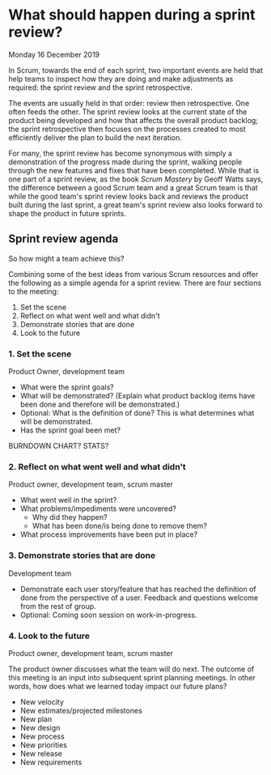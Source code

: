 
# What should happen during a sprint review?

Monday 16 December 2019

In Scrum, towards the end of each sprint, two important events are held that help teams to inspect how they are doing and make adjustments as required: the sprint review and the sprint retrospective. 

The events are usually held in that order: review then retrospective. One often feeds the other. The sprint review looks at the current state of the product being developed and how that affects the overall product backlog; the sprint retrospective then focuses on the processes created to most efficiently deliver the plan to build the next iteration.

For many, the sprint review has become synonymous with simply a demonstration of the progress made during the sprint, walking people through the new features and fixes that have been completed. While that is one part of a sprint review, as the book _Scrum Mastery_ by Geoff Watts says, the difference between a good Scrum team and a great Scrum team is that while the good team's sprint review looks back and reviews the product built during the last sprint, a great team's sprint review also looks forward to shape the product in future sprints.


## Sprint review agenda

So how might a team achieve this?

Combining some of the best ideas from various Scrum resources and offer the following as a simple agenda for a sprint review. There are four sections to the meeting:

1. Set the scene
2. Reflect on what went well and what didn't
3. Demonstrate stories that are done
4. Look to the future


### 1. Set the scene

Product Owner, development team

* What were the sprint goals?
* What will be demonstrated? (Explain what product backlog items have been done and therefore will be demonstrated.)
* Optional: What is the definition of done? This is what determines what will be demonstrated.
* Has the sprint goal been met?

BURNDOWN CHART?
STATS?


### 2. Reflect on what went well and what didn't

Product owner, development team, scrum master

* What went well in the sprint?
* What problems/impediments were uncovered?
    * Why did they happen?
    * What has been done/is being done to remove them?
* What process improvements have been put in place?


### 3. Demonstrate stories that are done

Development team

* Demonstrate each user story/feature that has reached the definition of done from the perspective of a user. Feedback and questions welcome from the rest of group. 
* Optional: Coming soon session on work-in-progress.


### 4. Look to the future

Product owner, development team, scrum master

The product owner discusses what the team will do next. The outcome of this meeting is an input into subsequent sprint planning meetings. In other words, how does what we learned today impact our future plans?

* New velocity
* New estimates/projected milestones
* New plan
* New design
* New process
* New priorities
* New release
* New requirements